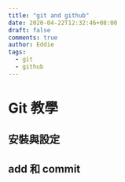 ```yaml
---
title: "git and github"
date: 2020-04-22T12:32:46+08:00
draft: false
comments: true
author: Eddie
tags:
  - git
  - github
---
```


# Git 教學

## 安裝與設定

## add 和 commit


